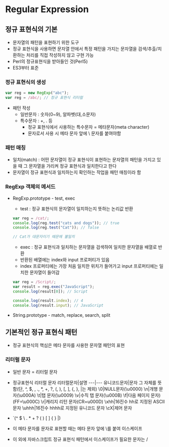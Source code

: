 # Regular Expression

## 정규 표현식의 기본
- 문자열의 패턴을 표현하기 위한 도구
- 정규 표현식을 사용하면 문자열 안에서 특정 패턴을 가지는 문자열을 검색/추출/치환하는 처리를 직접 작성하지 않고 구현 가능
- Perl의 정규표현식을 받아들인 것(Perl5)
- ES3부터 표준

### 정규 표현식의 생성
```js
var reg = new RegExp("abc");
var reg = /abc/; // 정규 표현식 리터럴
```
- 패턴 작성 
    - 일반문자 : 숫자(0~9), 알파벳(대,소문자) 
    - 특수문자 : +, . 등
        - 정규 표현식에서 사용하는 특수문자 = 메타문자(meta character)
        - 문자로서 사용 시 메타 문자 앞에 \ 문자를 붙여야함

### 패턴 매칭
- 일치(match) : 어떤 문자열이 정규 표현식이 표현하는 문자열의 패턴을 가지고 있을 때 그 문자열을 가리켜 정규 표현식과 일치한다고 한다
- 문자열이 정규 표현식과 일치하는지 확인하는 작업을 패턴 매칭이라 함

### RegExp 객체의 메서드
- RegExp.prototype - test, exec
    - test : 정규 표현식의 문자열이 일치하는지 뜻하는 논리값 반환
    ```js
    var reg = /cat/;
    console.log(reg.test("cats and dogs")); // true
    console.log(reg.test("Cat")); // false

    // Cat가 대문자이기 때문에 불일치
    ```
    - exec : 정규 표현식과 일치하는 문자열을 검색하여 일치한 문자열을 배열로 반환
    - 반환된 배열에는 index와 input 프로퍼티가 있음
    - index 프로퍼티에는 가장 처음 일치한 위치가 들어가고 input 프로퍼티에는 일치한 문자열이 들어감
    ```js
    var reg = /Script/;
    var result = reg.exec("JavaScript");
    console.log(result[0]); // Script

    console.log(result.index); // 4
    console.log(result.input); // JavaScript
    ```

- String.prototype - match, replace, search, split

## 기본적인 정규 표현식 패턴 
- 정규 표현식의 핵심은 메타 문자를 사용한 문자열 패턴의 표현

### 리터럴 문자
- 일반 문자 = 리터럴 문자
- 정규표현식 리터럴 문자
리터럴문자|설명
---|---
유니코드문자|문자 그 자체를 뜻함(단, ^, $, \, ., *, +, ?, (, ), [, ], {, }, |는 제외)
\0|NULL문자(\u0000)
\n|개행 문자(\u000A)
\t|탭 문자(\u0009)
\v|수직 탭 문자(\u000B)
\f|다음 페이지 문자)(FF=\u000C)
\r|캐리지 리턴 문자(CR=u000D)
\xhh|16진수 hh로 지정된 ASCII 문자
\uhhh|16진수 hhhh로 지정된 유니코드 문자
\cX|제어 문자

- `(^ $ \ . * + ? ( ) [ ] { } |)
- 이 메타 문자를 문자로 표현할 때는 메타 문자 앞에 \를 붙여 이스케이프
- 이 외에 자바스크립트 정규 표현식 패턴에서 이스케이프가 필요한 문자는 /

